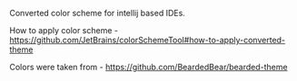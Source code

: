 Converted color scheme for intellij based IDEs.

How to apply color scheme - https://github.com/JetBrains/colorSchemeTool#how-to-apply-converted-theme

Colors were taken from - https://github.com/BeardedBear/bearded-theme
